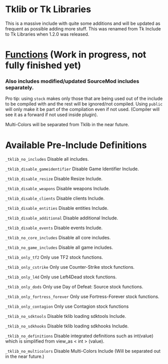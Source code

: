 # Tklib or Tk Libraries
This is a massive include with quite some additions and will be updated as frequent as possible adding more stuff.
This was renamed from Tk Include to Tk Libraries when 1.2.0 was released.

# [Functions](https://github.com/Teamkiller324/Tklib/blob/main/functions.md) (Work in progress, not fully finished yet)

### Also includes modified/updated SourceMod includes separately.

Pro tip: using `stock` makes only those that are being used out of the include to be compiled with and the rest will be ignored/not compiled.
Using `public` will only make it be part of the compilation even if not used. (Compiler will see it as a forward if not used inside plugin).

Multi-Colors will be separated from Tklib in the near future.


# Available Pre-Include Definitions

`_tklib_no_includes` Disable all includes.

`_tklib_disable_gameidentifier` Disable Game Identifier Include.

`_tklib_disable_resize` Disable Resize Include.

`_tklib_disable_weapons` Disable weapons Include.

`_tklib_disable_clients` Disable clients Include.

`_tklib_disable_entities` Disable entities Include.

`_tklib_disable_additional` Disable additional Include.

`_tklib_disable_events` Disable events Include.

`_tklib_no_core_includes` Disable all core includes.

`_tklib_no_game_includes` Disable all game includes.

`_tklib_only_tf2` Only use TF2 stock functions.

`_tklib_only_cstrike` Only use Counter-Strike stock functions.

`_tklib_only_l4d` Only use Left4Dead stock functions.

`_tklib_only_dods` Only use Day of Defeat: Source stock functions.

`_tklib_only_fortress_forever` Only use Fortress-Forever stock functions.

`_tklib_only_contagion` Only use Contagion stock functions

`_tklib_no_sdktools` Disable tklib loading sdktools Include.

`_tklib_no_sdkhooks` Disable tklib loading sdkhooks Include.

`_tklib_no_definitions` Disable integrated definitions such as int(value) which is simplified from view_as < int > (value).

`_tklib_no_multicolors` Disable Multi-Colors Include (Will be separated out in the near future.)
